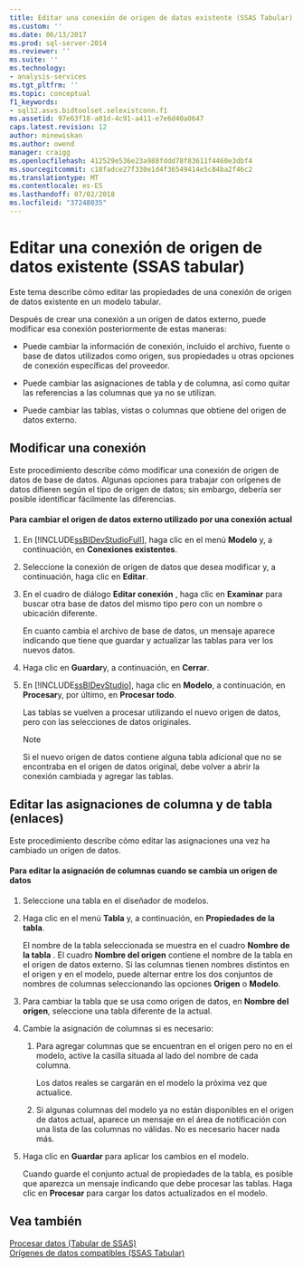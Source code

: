 ```yaml
---
title: Editar una conexión de origen de datos existente (SSAS Tabular) | Microsoft Docs
ms.custom: ''
ms.date: 06/13/2017
ms.prod: sql-server-2014
ms.reviewer: ''
ms.suite: ''
ms.technology:
- analysis-services
ms.tgt_pltfrm: ''
ms.topic: conceptual
f1_keywords:
- sql12.asvs.bidtoolset.selexistconn.f1
ms.assetid: 97e63f18-a01d-4c91-a411-e7e6d40a0647
caps.latest.revision: 12
author: minewiskan
ms.author: owend
manager: craigg
ms.openlocfilehash: 412529e536e23a988fddd78f83611f4460e3dbf4
ms.sourcegitcommit: c18fadce27f330e1d4f36549414e5c84ba2f46c2
ms.translationtype: MT
ms.contentlocale: es-ES
ms.lasthandoff: 07/02/2018
ms.locfileid: "37248035"
---
```

# <a name="edit-an-existing-data-source-connection-ssas-tabular"></a>Editar una conexión de origen de datos existente (SSAS tabular)
  Este tema describe cómo editar las propiedades de una conexión de origen de datos existente en un modelo tabular.  
  
 Después de crear una conexión a un origen de datos externo, puede modificar esa conexión posteriormente de estas maneras:  
  
-   Puede cambiar la información de conexión, incluido el archivo, fuente o base de datos utilizados como origen, sus propiedades u otras opciones de conexión específicas del proveedor.  
  
-   Puede cambiar las asignaciones de tabla y de columna, así como quitar las referencias a las columnas que ya no se utilizan.  
  
-   Puede cambiar las tablas, vistas o columnas que obtiene del origen de datos externo.  
  
## <a name="modify-a-connection"></a>Modificar una conexión  
 Este procedimiento describe cómo modificar una conexión de origen de datos de base de datos. Algunas opciones para trabajar con orígenes de datos difieren según el tipo de origen de datos; sin embargo, debería ser posible identificar fácilmente las diferencias.  
  
#### <a name="to-change-the-external-data-source-used-by-a-current-connection"></a>Para cambiar el origen de datos externo utilizado por una conexión actual  
  
1.  En [!INCLUDE[ssBIDevStudioFull](../includes/ssbidevstudiofull-md.md)], haga clic en el menú **Modelo** y, a continuación, en **Conexiones existentes**.  
  
2.  Seleccione la conexión de origen de datos que desea modificar y, a continuación, haga clic en **Editar**.  
  
3.  En el cuadro de diálogo **Editar conexión** , haga clic en **Examinar** para buscar otra base de datos del mismo tipo pero con un nombre o ubicación diferente.  
  
     En cuanto cambia el archivo de base de datos, un mensaje aparece indicando que tiene que guardar y actualizar las tablas para ver los nuevos datos.  
  
4.  Haga clic en **Guardar**y, a continuación, en **Cerrar**.  
  
5.  En [!INCLUDE[ssBIDevStudio](../includes/ssbidevstudio-md.md)], haga clic en **Modelo**, a continuación, en **Procesar**y, por último, en **Procesar todo**.  
  
     Las tablas se vuelven a procesar utilizando el nuevo origen de datos, pero con las selecciones de datos originales.  
  
    > [!NOTE]  
    >  Si el nuevo origen de datos contiene alguna tabla adicional que no se encontraba en el origen de datos original, debe volver a abrir la conexión cambiada y agregar las tablas.  
  
## <a name="edit-table-and-column-mappings-bindings"></a>Editar las asignaciones de columna y de tabla (enlaces)  
 Este procedimiento describe cómo editar las asignaciones una vez ha cambiado un origen de datos.  
  
#### <a name="to-edit-column-mappings-when-a-data-source-changes"></a>Para editar la asignación de columnas cuando se cambia un origen de datos  
  
1.  Seleccione una tabla en el diseñador de modelos.  
  
2.  Haga clic en el menú **Tabla** y, a continuación, en **Propiedades de la tabla**.  
  
     El nombre de la tabla seleccionada se muestra en el cuadro **Nombre de la tabla** . El cuadro **Nombre del origen** contiene el nombre de la tabla en el origen de datos externo. Si las columnas tienen nombres distintos en el origen y en el modelo, puede alternar entre los dos conjuntos de nombres de columnas seleccionando las opciones **Origen** o **Modelo**.  
  
3.  Para cambiar la tabla que se usa como origen de datos, en **Nombre del origen**, seleccione una tabla diferente de la actual.  
  
4.  Cambie la asignación de columnas si es necesario:  
  
    1.  Para agregar columnas que se encuentran en el origen pero no en el modelo, active la casilla situada al lado del nombre de cada columna.  
  
         Los datos reales se cargarán en el modelo la próxima vez que actualice.  
  
    2.  Si algunas columnas del modelo ya no están disponibles en el origen de datos actual, aparece un mensaje en el área de notificación con una lista de las columnas no válidas. No es necesario hacer nada más.  
  
5.  Haga clic en **Guardar** para aplicar los cambios en el modelo.  
  
     Cuando guarde el conjunto actual de propiedades de la tabla, es posible que aparezca un mensaje indicando que debe procesar las tablas. Haga clic en **Procesar** para cargar los datos actualizados en el modelo.  
  
## <a name="see-also"></a>Vea también  
 [Procesar datos &#40;Tabular de SSAS&#41;](process-data-ssas-tabular.md)   
 [Orígenes de datos compatibles &#40;SSAS Tabular&#41;](tabular-models/data-sources-supported-ssas-tabular.md)  
  
  
